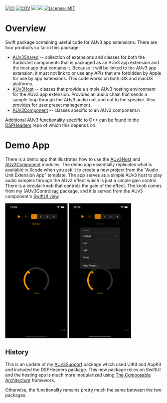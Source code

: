 [![CI](https://github.com/bradhowes/auv3-support/actions/workflows/CI.yml/badge.svg)](https://github.com/bradhowes/auv3-support/actions/workflows/CI.yml)
[![COV](https://img.shields.io/endpoint?url=https://gist.githubusercontent.com/bradhowes/9216666566d5badd2c824d3524181377/raw/auv3-support-coverage.json)](https://github.com/bradhowes/auv3-support/blob/main/.github/workflows/CI.yml)
[![](https://img.shields.io/endpoint?url=https%3A%2F%2Fswiftpackageindex.com%2Fapi%2Fpackages%2Fbradhowes%2Fauv3-support%2Fbadge%3Ftype%3Dswift-versions)](https://swiftpackageindex.com/bradhowes/auv3-support)
[![](https://img.shields.io/endpoint?url=https%3A%2F%2Fswiftpackageindex.com%2Fapi%2Fpackages%2Fbradhowes%2Fauv3-support%2Fbadge%3Ftype%3Dplatforms)](https://swiftpackageindex.com/bradhowes/auv3-support)
[![License: MIT](https://img.shields.io/badge/License-MIT-A31F34.svg)](https://opensource.org/licenses/MIT)

# Overview

Swift package containing useful code for AUv3 app extensions. There are four products so far in this package:

- [AUv3Shared][s] -- collection of extensions and classes for both the AudioUnit components that is packaged
  as an AUv3 app extension and the host app that contains it. Because it will be linked to the AUv3 app
  extension, it must not link to or use any APIs that are forbidden by Apple for use by app extensions.
  This code works on both iOS and macOS platforms.
- [AUv3Host][h] -- classes that provide a simple AUv3 hosting environment for the AUv3 app extension.
  Provides an audio chain that sends a sample loop through the AUv3 audio unit and out to the speaker. Also
  provides for user preset management.
- [AUv3Component][c] -- classes specific to an AUv3 component.n

Additional AUv3 functionality specific to C++ can be found in the [DSPHeaders][dh] repo of which this depends on.

# Demo App

There is a demo app that illustrates how to use the [AUv3Host][h] and [AUv3Component][c] modules. The demo app
essentially replicates what is available in Xcode when you ask it to create a new project from the "Audio Unit Extension
App" template. The app serves as a simple AUv3 host to play audio samples through the AUv3 effect which is just a simple
gain control. There is a circular knob that controls the gain of the effect. The knob comes from my [AUv3Controls[ac]
package, and it is served from the AUv3 component's [SwiftUI view](AUv3Demo/AUv3DemoExtension/UI/AUMainView.swift).

<img src="media/AUv3Demo.png" width="200">


<img src="media/Menu.png" width="200">


## History

This is an update of my [AUv3Support][old] package which used UIKit and AppKit and included the DSPHeaders package. This
new package relies on SwiftUI and the hosting app is much more modularized using [The Composable Architecture][tca]
framework.

Otherwise, the functionality remains pretty much the same between the two packages.

[s]: Sources/AUv3Shared
[h]: Sources/AUv3Host
[c]: Sources/AUv3Component
[dh]: https://github.com/bradhowes/DSPHeaders
[old]: https://github.com/bradhowes/AUv3Support
[tca]: https://github.com/pointfreeco/swift-composable-architecture
[ac]: https://github.com/bradhowes/AUv3Controls
